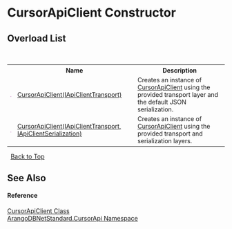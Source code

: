 # CursorApiClient Constructor 
 


## Overload List
&nbsp;<table><tr><th></th><th>Name</th><th>Description</th></tr><tr><td>![Public method](media/pubmethod.gif "Public method")</td><td><a href="4a7029e2-11d0-b2db-986d-d4b5982d3f52">CursorApiClient(IApiClientTransport)</a></td><td>
Creates an instance of <a href="8249fa6c-3e6b-265e-1aac-b60225906232">CursorApiClient</a> using the provided transport layer and the default JSON serialization.</td></tr><tr><td>![Public method](media/pubmethod.gif "Public method")</td><td><a href="e2239a79-ebba-cd9e-a936-8700620f8916">CursorApiClient(IApiClientTransport, IApiClientSerialization)</a></td><td>
Creates an instance of <a href="8249fa6c-3e6b-265e-1aac-b60225906232">CursorApiClient</a> using the provided transport and serialization layers.</td></tr></table>&nbsp;
<a href="#cursorapiclient-constructor">Back to Top</a>

## See Also


#### Reference
<a href="8249fa6c-3e6b-265e-1aac-b60225906232">CursorApiClient Class</a><br /><a href="07594271-f588-4e19-bc70-abde35f2665a">ArangoDBNetStandard.CursorApi Namespace</a><br />